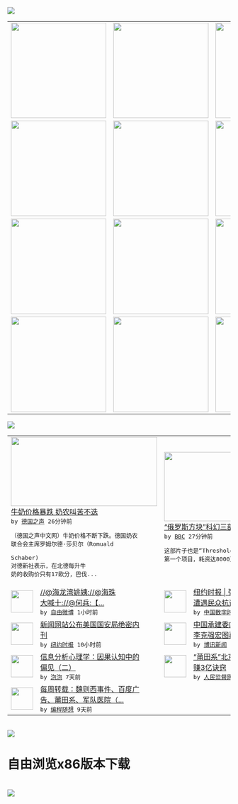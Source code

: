 

<a href="https://github.com/greatfire/z/raw/master/FreeBrowser.apk"><img src="https://raw.githubusercontent.com/greatfire/wiki/master/x/header.png" /></a><table><tr><td width="262" align="center" valign="center"><a href="https://github.com/greatfire/wiki/wiki/nyt" title="纽约时报中文网 国际纵览"><img src="https://raw.githubusercontent.com/greatfire/wiki/master/x/nyt_flag.png" width="215"/></a></td><td width="262" align="center" valign="center"><a href="https://github.com/greatfire/wiki/wiki/dw" title=""><img src="https://raw.githubusercontent.com/greatfire/wiki/master/x/dw_flag.png" width="215"/></a></td><td width="262" align="center" valign="center"><a href="https://github.com/greatfire/wiki/wiki/rmjd" title=""><img src="https://raw.githubusercontent.com/greatfire/wiki/master/x/rmjd_flag.png" width="215"/></a></td></tr><tr><td width="262" align="center" valign="center"><a href="https://github.com/paopaonetizen/website" title="泡泡 - 未经审查的互联网信息"><img src="https://raw.githubusercontent.com/greatfire/wiki/master/x/pp_flag.png" width="215"/></a></td><td width="262" align="center" valign="center"><a href="https://github.com/getlantern/mirror" title="以及自由微博和GreatFire.org官方中文论坛"><img src="https://raw.githubusercontent.com/greatfire/wiki/master/x/lantern_flag.png" width="215"/></a></td><td width="262" align="center" valign="center"><a href="https://github.com/cdtmirrors/m/" title=""><img src="https://raw.githubusercontent.com/greatfire/wiki/master/x/cdt_flag.png" width="215"/></a></td></tr><tr><td width="262" align="center" valign="center"><a href="https://github.com/program-think/blog" title="编程随想的博客"><img src="https://raw.githubusercontent.com/greatfire/wiki/master/x/pt_flag.png" width="215"/></a></td><td width="262" align="center" valign="center"><a href="https://github.com/greatfire/wiki/wiki/bbc" title=""><img src="https://raw.githubusercontent.com/greatfire/wiki/master/x/bbc_flag.png" width="215"/></a></td><td width="262" align="center" valign="center"><a href="https://github.com/freeweibo/s" title="自由微博 - 匿名和不受屏蔽的新浪微博搜索"><img src="https://raw.githubusercontent.com/greatfire/wiki/master/x/fw_flag.png" width="215"/></a></td></tr><tr><td width="262" align="center" valign="center"><a href="https://github.com/greatfire/wiki/wiki/google" title=""><img src="https://raw.githubusercontent.com/greatfire/wiki/master/x/google_flag.png" width="215"/></a></td><td width="262" align="center" valign="center"><a href="https://github.com/bxnews/boxun" title=""><img src="https://raw.githubusercontent.com/greatfire/wiki/master/x/bx_flag.png" width="215"/></a></td><td width="262" align="center" valign="center"><a href="https://github.com/greatfire/wiki/wiki/open-source" title="欢迎访问GreatFire.org开发者项目网站"><img src="https://raw.githubusercontent.com/greatfire/wiki/master/x/open-source_flag.png" width="215"/></a></td></tr></table><img src="https://raw.githubusercontent.com/greatfire/wiki/master/x/newsfeed text.png" /><table cols="4"><tr><td colspan="2" width="380"><a href="http://dw.com/p/1Ips4?maca=chi-GK-text-greatfire-all-chinese-15625-xml-mrss"><img src="http://www.dw.com/image/0,,18840798_302,00.png" width="330" height="156"/></a></br><a href="http://dw.com/p/1Ips4?maca=chi-GK-text-greatfire-all-chinese-15625-xml-mrss">牛奶价格暴跌 奶农叫苦不迭</a></br><kbd> by <a href="http://dw.de">德国之声</a> 26分钟前 </kbd></br><pre>（德国之声中文网）牛奶价格不断下跌。德国奶农<br/>联合会主席罗姆尔德·莎贝尔（Romuald <br/>Schaber) 对德新社表示，在北德每升牛<br/>奶的收购价只有17欧分，巴伐...</pre></td><td colspan="2" width="380"><a href="http://www.bbc.com/zhongwen/simp/entertainment/2016/05/160518_entertainment_tetris_film_china"><img src="http://a.files.bbci.co.uk/worldservice/live/assets/images/2013/04/26/130426161343_tetris_click_144x81__nocredit.jpg" width="330" height="156"/></a></br><a href="http://www.bbc.com/zhongwen/simp/entertainment/2016/05/160518_entertainment_tetris_film_china">“俄罗斯方块”科幻三部曲将在中国开拍</a></br><kbd> by <a href="http://www.bbc.co.uk/zhongwen/simp">BBC</a> 27分钟前 </kbd></br><pre>这部片子也是“Threshold环球影业”的<br/>第一个项目，耗资达8000万美元。</pre></td></tr><tr><td><img src="http://ww1.sinaimg.cn/large/486bea1ajw1f3zeigjwq1j20c80dr0t6.jpg" width="50" height="50"/></td><td width="280"><a href="https://freeweibo.com/weibo/3976573956881402">//@海龙湾姚姨://@海珠<br/>大喊十://@何兵:【...</a></br><kbd> by <a href="https://freeweibo.com/">自由微博</a> 1小时前 </kbd></td><td><img src="http://i2.wp.com/chinadigitaltimes.net/chinese/files/2016/05/18HongKong-web1-articleLarge.jpg?resize=550%2C367" width="50" height="50"/></td><td width="280"><a href="http://feedproxy.google.com/~r/chinadigitaltimes/IyPt/~3/Sbd1LA3Hy_Y/">纽约时报 | 张德江访问香港<br/>遭遇民众抗议</a></br><kbd> by <a href="http://chinadigitaltimes.net/chinese/">中国数字时代</a> 6小时前 </kbd></td></tr><tr><td><img src="https://static01.nyt.com/images/2016/05/17/us/17nsa-web1/17nsa-web1-articleLarge.jpg" width="50" height="50"/></td><td width="280"><a href="https://d7odklm2qes9e.cloudfront.net/usa/20160518/c18nsa/">新闻网站公布美国国安局绝密内<br/>刊</a></br><kbd> by <a href="http://m.cn.nytimes.com/">纽约时报</a> 10小时前 </kbd></td><td><img src="http://www.boxun.com/news/images/2016/05/201605172122intl1.jpg" width="50" height="50"/></td><td width="280"><a href="http://www.boxun.com/news/gb/intl/2016/05/201605172122.shtml">中国承建委内瑞拉高铁项目烂尾<br/>李克强宏图再受挫请看博...</a></br><kbd> by <a href="http://www.boxun.com">博讯新闻</a> 2天前 </kbd></td></tr><tr><td><img src="https://raw.githubusercontent.com/greatfire/wiki/master/x/pp_logo.png" width="50" height="50"/></td><td width="280"><a href="https://pao-pao.net/article/695">信息分析心理学：因果认知中的<br/>偏见（二）</a></br><kbd> by <a href="https://pao-pao.net">泡泡</a> 7天前 </kbd></td><td><img src="http://www.rmjdw.com/uploads/160510/3-1605102102421C.jpg" width="50" height="50"/></td><td width="280"><a href="http://www.rmjdw.com//tebiebaodao/20160510/15526.html">“莆田系”北京德胜门中医院年<br/>赚3亿诀窍 </a></br><kbd> by <a href="http://www.rmjdw.com/">人民监督网</a> 8天前 </kbd></td></tr><tr><td><img src="https://lh5.googleusercontent.com/TrrQPTe4daihdQAkIoubxaVbX2-bwHlx7EBiGuOLDmdqrEupJTJG16xVMEsBxvo6oeZoLuJjBdRoA5VAz-5m_CIS0rHQt4V0cIJMpYYQuRdJgKdH1aFT-XYcmalttQaCr-PxcfYDPes" width="50" height="50"/></td><td width="280"><a href="http://feedproxy.google.com/~r/programthink/~3/lyLSIkQnnrc/weekly-share-101.html">每周转载：魏则西事件、百度广<br/>告、莆田系、军队医院（...</a></br><kbd> by <a href="http://program-think.blogspot.com">编程随想</a> 9天前 </kbd></td></table></br><a href="https://github.com/greatfire/z/raw/master/FreeBrowser.apk"><img src="https://raw.githubusercontent.com/greatfire/wiki/master/x/download app.png" /></a><h1>自由浏览x86版本下载<h1><a href="https://github.com/greatfire/z/raw/master/FreeBrowser-x86.apk"><img src="https://raw.githubusercontent.com/greatfire/images/master/fb86.qr.png" /></a>